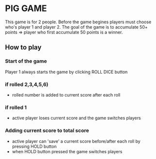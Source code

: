 # PIG GAME
This game is for 2 people. Before the game begines players must choose who's player 1 and player 2.
The goal of the game is to accumulate 50+ points => player who first accumulate 50 points is a winner.

## How to play

### Start of the game
Player 1 always starts the game by clicking ROLL DICE button
 
### if rolled 2,3,4,5,6)
 - rolled number is added to current score after each roll 

### if rolled 1
- active player loses current score and the game switches players

### Adding current score to total score
- active player can 'save' a current score before/after each roll by pressing HOLD button 
- when HOLD button pressed the game switches players





